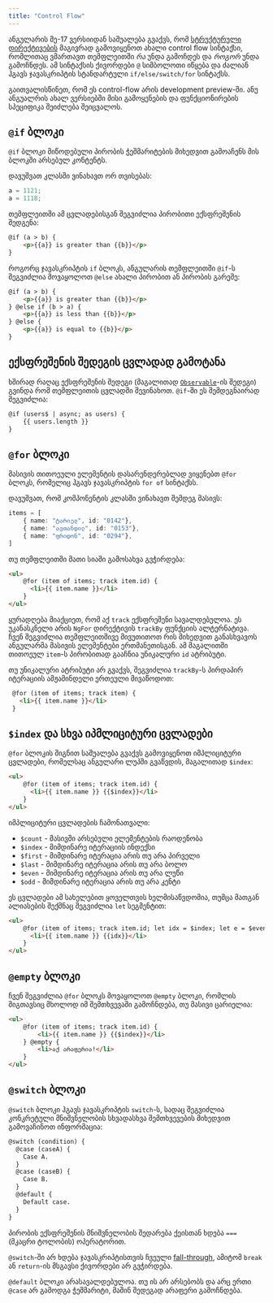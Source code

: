 ```yaml
---
title: "Control Flow"
---
```


ანგულარის მე-17 ვერსიიდან საშუალება გვაქვს, რომ [სტრუქტურული დირექტივების](./doc/guides/angular/directives/structural-directives)
მაგივრად გამოვიყენოთ ახალი control flow სინტაქსი, რომლითაც ვმართავთ თემფლეითში
_რა_ უნდა გამოჩდეს და _როგორ_ უნდა გამოჩნდეს. ამ სინტაქსის ქივორდები `@` სიმბოლოთი იწყება
და ძალიან ჰგავს ჯავასკრიპტის სტანდარტული `if/else/switch/for` სინტაქსს.

გაითვალისწინეთ, რომ ეს control-flow არის development preview-ში. ანუ ანგუალრის ახალ
ვერსიებში მისი გამოყენების და ფუნქციონირების სპეციფიკა შეიძლება შეიცვალოს.

## `@if` ბლოკი

`@if` ბლოკი მიწოდებული პირობის ჭეშმარიტების მიხედვით გამოაჩენს მის ბლოკში
არსებულ კონტენტს.

დავუშვათ კლასში ვინახავთ ორ თვისებას:

```ts
a = 1121;
a = 1118;
```

თემფლეითში ამ ცვლადებისგან შეგვიძლია პირობითი ექსფრეშენის შედგენა:

```html
@if (a > b) {
    <p>{{a}} is greater than {{b}}</p>
}
```

როგორც ჯავასკრიპტის `if` ბლოკს, ანგულარის თემფლეითში `@if`-ს შეგვიძლია
მოვაყოლოთ `@else` ახალი პირობით ან პირობის გარეშე:

```html
@if (a > b) {
    <p>{{a}} is greater than {{b}}</p>
} @else if (b > a) {
    <p>{{a}} is less than {{b}}</p>
} @else {
    <p>{{a}} is equal to {{b}}</p>
}
```

## ექსფრეშენის შედეგის ცვლადად გამოტანა

ხშირად რაღაც ექსფრეშენის შედეგი (მაგალითად [`Observable`](./doc/guides/angular/rxjs/observable-stream)-ის შედეგი) გვინდა
რომ თემფლეითის ცვლადში შევინახოთ. `@if`-ში ეს შემდეგნაირად შეგვიძლია:

```html
@if (users$ | async; as users) {
    {{ users.length }}
}
```

## `@for` ბლოკი

მასივის თითოეული ელემენტის დასარენდერებლად ვიყენებთ `@for` ბლოკს, რომელიც ჰგავს
ჯავასკრიპტის `for of` სინტაქსს.

დავუშვათ, რომ კომპონენტის კლასში ვინახავთ შემდეგ მასივს:

```ts
items = [
    { name: "ტარიელ", id: "0142"},
    { name: "ავთანდილ", id: "0153"},
    { name: "ფრიდონ", id: "0294"},
]
```

თუ თემფლეითში მათი სიაში გამოსახვა გვჭირდება:

```html
<ul>
    @for (item of items; track item.id) {
      <li>{{ item.name }}</li>
    }
</ul>
```

ყურადღება მიაქციეთ, რომ აქ `track` ექსფრეშენი სავალდებულოა.
ეს უკანასკნელი არის `NgFor` დირექტივის `trackBy` ფუნქციის ალტერნატივა.
ჩვენ შეგვიძლია თემფლეითშივე მივუთითოთ რის მიხედვით განასხვავოს
ანგულარმა მასივის ელემენტები ერთმანეთისგან. ამ მაგალითში
თითოეულ `item`-ს პირობითად გააჩნია უნიკალური `id` ატრიბუტი.

თუ უნიკალური ატრიბუტი არ გვაქვს, შეგვიძლია `trackBy`-ს პირდაპირ იტერაციის ამჟამინდელი ერთეული მივაწოდოთ:

```html
 @for (item of items; track item) {
   <li>{{ item.name }}</li>
 }
```

## `$index` და სხვა იპმლიციტური ცვლადები

`@for` ბლოკის შიგნით საშუალება გვაქვს გამოვიყენოთ იმპლიციტური ცვლადები,
რომელსაც ანგულარი ლუპში გვაწვდის, მაგალითად `$index`:

```html
<ul>
    @for (item of items; track item.id) {
      <li>{{ item.name }} {{$index}}</li>
    }
</ul>
```

იმპლიციტური ცვლადების ჩამონათვალი:

- `$count` - მასივში არსებული ელემენტების რაოდენობა
- `$index` - მიმდინარე იტერაციის ინდექსი
- `$first` - მიმდინარე იტერაცია არის თუ არა პირველი
- `$last` - მიმდინარე იტერაცია არის თუ არა ბოლო
- `$even` - მიმდინარე იტერაცია არის თუ არა ლუწი
- `$odd` - მიმდინარე იტერაცია არის თუ არა კენტი

ეს ცვლადები ამ სახელებით ყოველთვის ხელმისაწვდომია, თუმცა
მათგან ალიასების შექმნაც შეგვიძლია `let` სეგმენტით:

```html
<ul>
    @for (item of items; track item.id; let idx = $index; let e = $even) {
      <li>{{ item.name }} {{idx}}</li>
    }
</ul>
```

## `@empty` ბლოკი

ჩვენ შეგვიძლია `@for` ბლოკს მოვაყოლოთ `@empty` ბლოკი, რომლის შიგთავსიც
მხოლოდ იმ შემთხვევაში გამოჩნდება, თუ მასივი ცარიელია:

```html
<ul>
    @for (item of items; track item.id) {
        <li>{{ item.name }} {{$index}}</li>
    } @empty {
        <li>აქ არაფერია!</li>
    }
</ul>
```

## `@switch` ბლოკი

`@switch` ბლოკი ჰგავს ჯავასკრიპტის `switch`-ს, სადაც შეგვიძლია კონკრეტული
მნიშვნელობის სხვადასხვა შემთხვევების მიხედვით გამოვაჩინოთ ინფორმაცია:

```html
@switch (condition) {
  @case (caseA) {
    Case A.
  }
  @case (caseB) {
    Case B.
  }
  @default {
    Default case.
  }
}
```

პირობის ექსფრეშენის მნიშვნელობის შედარება ქეისთან ხდება `===`
(მკაცრი ტოლობის) ოპერატორით.

`@switch`-ში არ ხდება ჯავასკრიპტისთვის ჩვეული [fall-through](https://developer.mozilla.org/en-US/docs/Web/JavaScript/Reference/Statements/switch#breaking_and_fall-through),
ამიტომ `break` ან `return`-ის მსგავსი ქივორდები არ გვჭირდება.

`@default` ბლოკი არასავალდებულოა. თუ ის არ არსებობს და არც ერთი `@case` არ გამოდგა ჭეშმარიტი,
მაშინ შედეგად არაფერი გამოჩნდება.